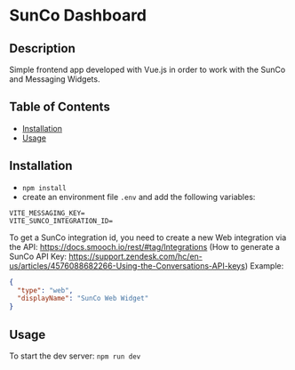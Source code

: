# SunCo Dashboard

## Description

Simple frontend app developed with Vue.js in order to work with the SunCo and Messaging Widgets.

## Table of Contents

- [Installation](#installation)
- [Usage](#usage)

## Installation

- `npm install`
- create an environment file `.env` and add the following variables:

```
VITE_MESSAGING_KEY=
VITE_SUNCO_INTEGRATION_ID=
```

To get a SunCo integration id, you need to create a new Web integration via the API: https://docs.smooch.io/rest/#tag/Integrations
(How to generate a SunCo API Key: https://support.zendesk.com/hc/en-us/articles/4576088682266-Using-the-Conversations-API-keys)
Example:

```json
{
  "type": "web",
  "displayName": "SunCo Web Widget"
}
```

## Usage

To start the dev server: `npm run dev`

